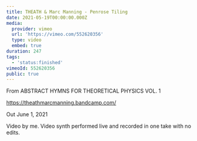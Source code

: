 ```yaml
---
title: THEATH & Marc Manning - Penrose Tiling
date: 2021-05-19T00:00:00.000Z
media:
  provider: vimeo
  url: 'https://vimeo.com/552620356'
  type: video
  embed: true
duration: 247
tags:
  - 'status:finished'
vimeoId: 552620356
public: true
---
```

From ABSTRACT HYMNS FOR THEORETICAL PHYSICS VOL. 1

https://theathmarcmanning.bandcamp.com/

Out June 1, 2021

Video by me. Video synth performed live and recorded in one take with no edits.

<!-- Vimeo video: THEATH & Marc Manning - Penrose Tiling -->
<!-- Duration: 4:07 -->
<!-- Created: 2021-05-19 -->

<ClientOnly>
  <WorkbookViewer />
</ClientOnly>

<script setup>
import WorkbookViewer from "../../.vitepress/theme/components/workbook/WorkbookViewer.vue";
</script>
